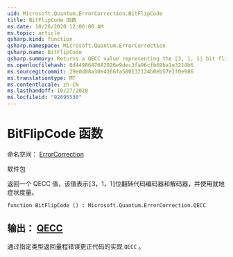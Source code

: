 ```yaml
---
uid: Microsoft.Quantum.ErrorCorrection.BitFlipCode
title: BitFlipCode 函数
ms.date: 10/26/2020 12:00:00 AM
ms.topic: article
qsharp.kind: function
qsharp.namespace: Microsoft.Quantum.ErrorCorrection
qsharp.name: BitFlipCode
qsharp.summary: Returns a QECC value representing the ⟦3, 1, 1⟧ bit flip code encoder and decoder with in-place syndrome measurement.
ms.openlocfilehash: 8d4498647682026e9dec3fa96cfb69ba1e3214b6
ms.sourcegitcommit: 29e0d88a30e4166fa580132124b0eb57e1f0e986
ms.translationtype: MT
ms.contentlocale: zh-CN
ms.lasthandoff: 10/27/2020
ms.locfileid: "92695530"
---
```

# <a name="bitflipcode-function"></a>BitFlipCode 函数

命名空间： [ErrorCorrection](xref:Microsoft.Quantum.ErrorCorrection)

软件包 [](https://nuget.org/packages/)


返回一个 QECC 值，该值表示⟦3，1，1⟧位翻转代码编码器和解码器，并使用就地症状度量。

```qsharp
function BitFlipCode () : Microsoft.Quantum.ErrorCorrection.QECC
```


## <a name="output--qecc"></a>输出： [QECC](xref:Microsoft.Quantum.ErrorCorrection.QECC)

通过指定类型返回量程错误更正代码的实现 `QECC` 。